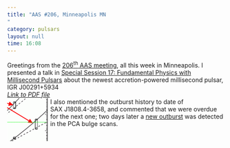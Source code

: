 ```yaml
---
title: "AAS #206, Minneapolis MN
"
category: pulsars
layout: null
time: 16:08
---
```

<!-- header generated from blosxom format post; make_header.pl 23.1.2022 -->
<p>
<!-- created by convert.pl on Tue Jan 31 00:25:46 EST 2012 -->
<!-- converted from ../2005/05/aas-206-minneapolis-mn.html -->
<!-- Post timestamp Wednesday, June 01, 2005 12:08 AM -->
<!-- touch -t 200506010008 -->
<!-- Labels: 2005, meetings -->
      Greetings from the <a href="http://www.aas.org/meetings/aas206/">206<sup>th</sup> AAS meeting</a>, all this week in Minneapolis. I presented a talk in <a href="http://www.aas.org/publications/baas/v37n2/aas206/S170.htm">Special Session 17: Fundamental Physics with Millisecond Pulsars</a> about the newest accretion-powered millisecond pulsar, IGR&nbsp;J00291+5934<br clear="left">
<a href="/~dgallow/docs/Galloway_17_06.pdf"><em>Link to PDF file</em></a><br>
<img src="images/prediction.gif" align="left">I also mentioned the outburst history to date of SAX&nbsp;J1808.4-3658, and commented that we were overdue for the next one; two days later a <a href="http://www.astronomerstelegram.org/?read=505">new outburst</a> was detected in the PCA bulge scans.
